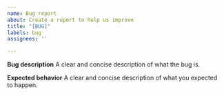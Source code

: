 ```yaml
---
name: Bug report
about: Create a report to help us improve
title: "[BUG]"
labels: bug
assignees: ''

---
```


**Bug description**
A clear and concise description of what the bug is.

**Expected behavior**
A clear and concise description of what you expected to happen.
